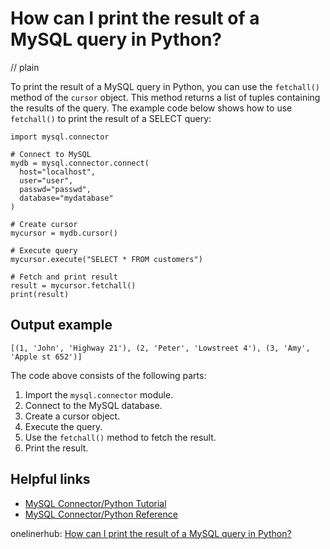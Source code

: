 # How can I print the result of a MySQL query in Python?
// plain

To print the result of a MySQL query in Python, you can use the `fetchall()` method of the `cursor` object. This method returns a list of tuples containing the results of the query. The example code below shows how to use `fetchall()` to print the result of a SELECT query:

```
import mysql.connector

# Connect to MySQL
mydb = mysql.connector.connect(
  host="localhost",
  user="user",
  passwd="passwd",
  database="mydatabase"
)

# Create cursor
mycursor = mydb.cursor()

# Execute query
mycursor.execute("SELECT * FROM customers")

# Fetch and print result
result = mycursor.fetchall()
print(result)
```

## Output example

```
[(1, 'John', 'Highway 21'), (2, 'Peter', 'Lowstreet 4'), (3, 'Amy', 'Apple st 652')]
```

The code above consists of the following parts:

1. Import the `mysql.connector` module.
2. Connect to the MySQL database.
3. Create a cursor object.
4. Execute the query.
5. Use the `fetchall()` method to fetch the result.
6. Print the result.

## Helpful links

- [MySQL Connector/Python Tutorial](https://dev.mysql.com/doc/connector-python/en/connector-python-example-connecting.html)
- [MySQL Connector/Python Reference](https://dev.mysql.com/doc/connector-python/en/connector-python-reference.html)

onelinerhub: [How can I print the result of a MySQL query in Python?](https://onelinerhub.com/python-mysql/how-can-i-print-the-result-of-a-mysql-query-in-python)